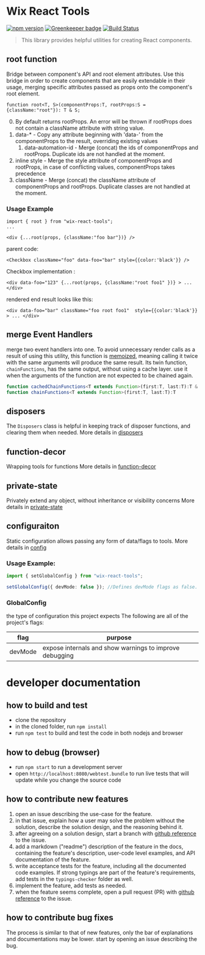 # Wix React Tools
 [![npm version](https://badge.fury.io/js/wix-react-tools.svg)](https://www.npmjs.com/package/wix-react-tools)
 [![Greenkeeper badge](https://badges.greenkeeper.io/wix/wix-react-tools.svg)](https://greenkeeper.io/)
 [![Build Status](https://travis-ci.org/wix/wix-react-tools.svg?branch=master)](https://travis-ci.org/wix/wix-react-tools)

> This library provides helpful utilities for creating React components.

## root function
Bridge between component's API and root element attributes.
Use this bridge in order to create components that are easily extendable in their usage, merging specific attributes passed as props onto the component's root element.

```tsx
function root<T, S>(componentProps:T, rootProps:S = {className:"root"}): T & S;
```

0. By default returns rootProps. An error will be thrown if rootProps does not contain a className attribute with string value.
1. data-* - Copy any attribute beginning with 'data-' from the componentProps to the result, overriding existing values
   1. data-automation-id - Merge (concat) the ids of componentProps and rootProps. Duplicate ids are not handled at the moment.
2. inline style - Merge the style attribute of componentProps and rootProps, in case of conflicting values, componentProps takes precedence
3. className - Merge (concat) the className attribute of componentProps and rootProps. Duplicate classes are not handled at the moment.

### Usage Example
```tsx
import { root } from "wix-react-tools";
...

<div {...root(props, {className:"foo bar"})} />
```

parent code:
```tsx
<Checkbox className="foo" data-foo="bar" style={{color:'black'}} />
```

Checkbox implementation :
```tsx
<div data-foo="123" {...root(props, {className:"root foo1" })} > ... </div>
```

rendered end result looks like this:
```tsx
<div data-foo="bar" className="foo root foo1"  style={{color:'black'}} > ... </div>
```

## merge Event Handlers
merge two event handlers into one. 
To avoid unnecessary render calls as a result of using this utility, this function is [memoized](https://en.wikipedia.org/wiki/Memoization), meaning calling it twice with the same arguments will produce the same result.
Its twin function, `chainFunctions`, has the same output, without using a cache layer. use it when the arguments of the function are not expected to be chained again.
```ts
function cachedChainFunctions<T extends Function>(first:T, last:T):T & {clear():void}
function chainFunctions<T extends Function>(first:T, last:T):T
```

## disposers
The `Disposers` class is helpful in keeping track of disposer functions, and clearing them when needed.
More details in [disposers](./docs/core/disposers.md)

## function-decor
Wrapping tools for functions
More details in [function-decor](./docs/function-decor)

## private-state
Privately extend any object, without inheritance or visibility concerns 
More details in [private-state](./docs/core/private-state.md)

## configuraiton
Static configuration allows passing any form of data/flags to tools.
More details in [config](./docs/core/config.md)

### Usage Example:

```ts
import { setGlobalConfig } from "wix-react-tools";

setGlobalConfig({ devMode: false }); //Defines devMode flags as false.  
```

### GlobalConfig
the type of configuration this project expects
The following are all of the project's flags: 

| flag    	| purpose                                                       	|
|---------	|---------------------------------------------------------------	|
| devMode 	| expose internals and show warnings to improve debugging 	|


# developer documentation

## how to build and test
 - clone the repository
 - in the cloned folder, run `npm install`
 - run `npm test` to build and test the code in both nodejs and browser

## how to debug (browser)
 - run `npm start` to run a development server
 - open `http://localhost:8080/webtest.bundle` to run live tests that will update while you change the source code

## how to contribute new features
1. open an issue describing the use-case for the feature. 
2. in that issue, explain how a user may solve the problem without the solution, describe the solution design, and the reasoning behind it.
3. after agreeing on a solution design, start a branch with [github reference](https://help.github.com/articles/autolinked-references-and-urls/) to the issue. 
4. add a markdown ("readme") description of the feature in the docs, containing the feature's description, user-code level examples, and API documentation of the feature.
5. write acceptance tests for the feature, including all the documented code examples. If strong typings are part of the feature's requirements, add tests in the `typings-checker` folder as well.
6. implement the feature, add tests as needed.
7. when the feature seems complete, open a pull request (PR)  with [github reference](https://help.github.com/articles/autolinked-references-and-urls/) to the issue.

## how to contribute bug fixes
The process is similar to that of new features, only the bar of explanations and documentations may be lower. start by opening an issue describing the bug.


